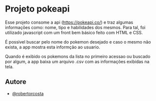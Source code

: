 # Projeto pokeapi

Esse projeto consome a api (https://pokeapi.co/) e traz algumas informações como: nome, tipo e habilidades dos mesmos.
Para tal, foi utilizado javascript com um front bem básico feito com HTML e CSS.

É possivel buscar pelo nome do pokemon desejado e caso o mesmo não exista, a app mostra esta informção ao usuario.

Quando é exibido os pokemons da lista no primeiro acessao ou buscado por algum, a app baixa um arquivo .csv com as informações exibidas na tela.


## Autore

- [@robertorcosta](https://www.github.com/robertorcosta)
